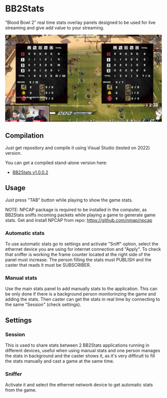 # BB2Stats
 "Blood Bowl 2" real time stats overlay panels designed to be used for live streaming and give add value to your streaming.
  
![BB2 Stats capture image](https://github.com/vsirvent/BB2Stats/blob/main/BB2Stats/images/capture.jpg?raw=true)

## Compilation

Just get repository and compile it using Visual Studio (tested on 2022) version. 

You can get a compiled stand-alone version here: 

* [BB2Stats v1.0.0.2](https://github.com/vsirvent/BB2Stats/releases/download/BB2Stats_v1.0.0.2/BB2Stats_1_0_0_2.zip)

## Usage

Just press "TAB" button while playing to show the game stats.

NOTE: NPCAP package is required to be installed in the computer, as BB2Stats sniffs incoming packets while playing a game to generate game stats.
Get and install NPCAP from repo: https://github.com/nmap/npcap

### Automatic stats

To use automatic stats go to settings and activate "Sniff" option, select the ethernet device you are using for internet connection and "Apply". To check that sniffer is working the frame counter located at the right side of the panel must increase. The person filling the stats must PUBLISH and the caster that reads it must be SUBSCRIBER. 

### Manual stats

Use the main stats panel to add manually stats to the application. This can be only done if there is a background person monitorinzing the game and adding the stats. Then caster can get the stats in real time by connecting to the same "Session" (check settings).

## Settings

### Session

This is used to share stats between 2 BB2Stats applications running in different devices, useful when using manual stats and one person manages the stats in background and the caster shows it, as it's very difficult to fill the stats manually and cast a game at the same time.

### Sniffer

Activate it and select the ethernet network device to get automatic stats from the game.

